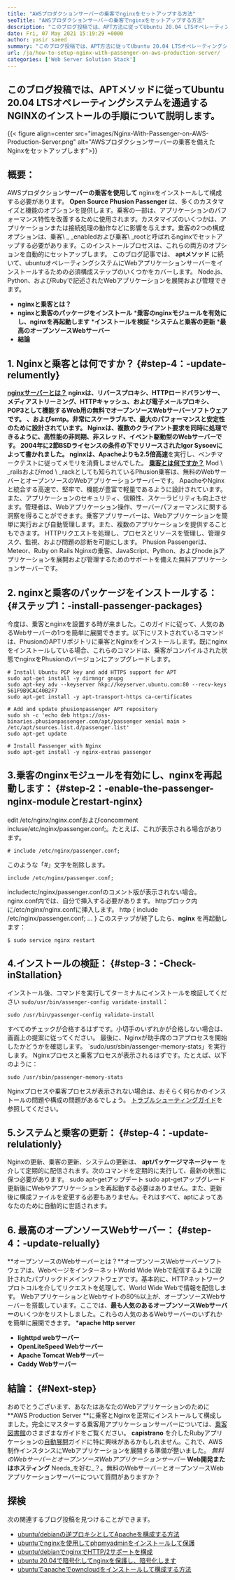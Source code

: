 ```yaml
---
title: "AWSプロダクションサーバーの乗客でnginxをセットアップする方法" 
seoTitle: "AWSプロダクションサーバーの乗客でnginxをセットアップする方法" 
description: "このブログ投稿では、APT方法に従ってUbuntu 20.04 LTSオペレーティングシステムを介して乗客を介してNginxをインストールする手順について説明します。" 
date: Fri, 07 May 2021 15:19:29 +0000
author: yasir saeed
summary: "このブログ投稿では、APT方法に従ってUbuntu 20.04 LTSオペレーティングシステムを介して乗客とのNginxをインストールする手順について説明します。" 
url: /ja/how-to-setup-nginx-with-passenger-on-aws-production-server/
categories: ['Web Server Solution Stack']
---
```


## このブログ投稿では、APTメソッドに従ってUbuntu 20.04 LTSオペレーティングシステムを通過するNGINXのインストールの手順について説明します。

{{< figure align=center src="images/Nginx-With-Passenger-on-AWS-Production-Server.png" alt="AWSプロダクションサーバーの乗客を備えたNginxをセットアップします">}}


## **概要**：
AWSプロダクション**サーバーの乗客を使用して** nginxをインストールして構成する必要があります。
**Open Source Phusion Passenger** は、多くのカスタマイズと機能のオプションを提供します。乗客の一部は、アプリケーションのパフォーマンス特性を改善するために使用されます。カスタマイズのいくつかは、アプリケーションまたは接続処理の動作などに影響を与えます。乗客の2つの構成オプションは、乗客\ _ _enabledおよび乗客\ _rootと呼ばれるnginxでセットアップする必要があります。このインストールプロセスは、これらの両方のオプションを自動的にセットアップします。
このブログ記事では、 **aptメソッド** に続いて、ubuntuオペレーティングシステムにWebアプリケーションサーバーをインストールするための必須構成ステップのいくつかをカバーします。 Node.js、Python、およびRubyで記述されたWebアプリケーションを展開および管理できます。
  * **nginxと乗客とは？** 
  * **nginxと乗客のパッケージをインストール** 
  ***乗客のnginxモジュールを有効にし、nginxを再起動します**
  ***インストールを検証**
  ***システムと乗客の更新**
  ***最高のオープンソースWebサーバー**
  * **結論**

## 1. Nginxと乗客とは何ですか？   {#step-4：-update-relumently}
**[nginxサーバーとは？][1]  **nginxは、リバースプロキシ、HTTPロードバランサー、メディアストリーミング、HTTPキャッシュ、および電子メールプロキシ、POP3として機能するWeb用の無料でオープンソースWebサーバーソフトウェアです。 、およびsmtp。非常にスケーラブルで、最大のパフォーマンスと安定性のために設計されています。 Nginxは、複数のクライアント要求を同時に処理できるように、高性能の非同期、非スレッド、イベント駆動型のWebサーバーです。 2004年に2節BSDライセンスの条件の下でリリースされたIgor Sysoevによって書かれました。**   nginxは、Apacheよりも2.5倍高速**を実行し、ベンチマークテストに従ってメモリを消費しませんでした。
**[乗客とは何ですか？][2]**  Mod \ _railsおよびmod \ _rackとしても知られているPhusion乗客は、無料のWebサーバーとオープンソースのWebアプリケーションサーバーです。 ApacheやNginxと統合する高速で、堅牢で、機能が豊富で軽量であるように設計されています。また、アプリケーションのセキュリティ、信頼性、スケーラビリティも向上させます。管理者は、Webアプリケーション操作、サーバーパフォーマンスに関する洞察を得ることができます。乗客アプリサーバーは、Webアプリケーションを簡単に実行および自動管理します。また、複数のアプリケーションを提供することもできます。 HTTPリクエストを処理し、プロセスとリソースを管理し、管理タスク、監視、および問題の診断を可能にします。 Phusion Passengerは、Meteor、Ruby on Rails Nginxの乗客、JavaScript、Python、およびnode.jsアプリケーションを展開および管理するためのサポートを備えた無料アプリケーションサーバーです。

## 2. nginxと乗客のパッケージをインストールする： {#ステップ1：-install-passenger-packages}
今度は、乗客とnginxを設置する時が来ました。このガイドに従って、人気のあるWebサーバーの1つを簡単に展開できます。以下にリストされているコマンドは、PhusionのAPTリポジトリに乗客とNginxをインストールします。既にnginxをインストールしている場合、これらのコマンドは、乗客がコンパイルされた状態でnginxをPhusionのバージョンにアップグレードします。
```
# Install Ubuntu PGP key and add HTTPS support for APT
sudo apt-get install -y dirmngr gnupg
sudo apt-key adv --keyserver hkp://keyserver.ubuntu.com:80 --recv-keys 561F9B9CAC40B2F7
sudo apt-get install -y apt-transport-https ca-certificates

# Add and update phusionpassenger APT repository
sudo sh -c 'echo deb https://oss-binaries.phusionpassenger.com/apt/passenger xenial main > /etc/apt/sources.list.d/passenger.list'
sudo apt-get update

# Install Passenger with Nginx
sudo apt-get install -y nginx-extras passenger
```

## 3.乗客のnginxモジュールを有効にし、nginxを再起動します： {#step-2：-enable-the-passenger-nginx-moduleとrestart-nginx}
edit /etc/nginx/nginx.confおよびconcomment incluse/etc/nginx/passenger.conf;。たとえば、これが表示される場合があります。
```
# include /etc/nginx/passenger.conf;
```
このような「#」文字を削除します。
```
include /etc/nginx/passenger.conf;
```
includectc/nginx/passenger.confのコメント版が表示されない場合。 nginx.conf内では、自分で挿入する必要があります。 httpブロック内に/etc/nginx/nginx.confに挿入します。
http {
    include /etc/nginx/passenger.conf;
    ...
}
このステップが終了したら、**nginx** を再起動します：
```
$ sudo service nginx restart
```

## 4.インストールの検証： {#step-3：-Check-inStallation}
インストール後、コマンドを実行してターミナルにインストールを検証してください `sudo/usr/bin/assenger-config varidate-install`：
```
sudo /usr/bin/passenger-config validate-install
```
すべてのチェックが合格するはずです。小切手のいずれかが合格しない場合は、画面上の提案に従ってください。
最後に、Nginxが助手席のコアプロセスを開始したかどうかを確認します。 `sudo/usr/sbin/assenger-memory-stats」を実行します。 Nginxプロセスと乗客プロセスが表示されるはずです。たとえば、以下のように：
```
sudo /usr/sbin/passenger-memory-stats
```
Nginxプロセスや乗客プロセスが表示されない場合は、おそらく何らかのインストールの問題や構成の問題があるでしょう。 [トラブルシューティングガイド][3]を参照してください。

## 5.システムと乗客の更新： {#step-4：-update-relulationly}
Nginxの更新、乗客の更新、システムの更新は、 **aptパッケージマネージャー** を介して定期的に配信されます。次のコマンドを定期的に実行して、最新の状態に保つ必要があります。
sudo apt-getアップデート
sudo apt-getアップグレード
更新後にWebやアプリケーションを再起動する必要はありません。また、更新後に構成ファイルを変更する必要もありません。それはすべて、aptによってあなたのために自動的に世話されます。

## 6. **最高のオープンソースWebサーバー**： {#step-4：-update-relually}
**オープンソースのWebサーバーとは？**オープンソースWebサーバーソフトウェアは、WebページをインターネットWorld Wide Webで配信するように設計されたパブリックドメインソフトウェアです。基本的に、HTTPネットワークプロトコルを介してリクエストを処理して、World Wide Webで情報を配信します。
WebアプリケーションとWebサイトの80％以上が、オープンソースWebサーバーを搭載しています。ここでは、**最も人気のあるオープンソースWebサーバー**のいくつかをリストしました。これらの人気のあるWebサーバーのいずれかを簡単に展開できます。
  ***apache http server** 
  * **lighttpd webサーバー** 
  * **OpenLiteSpeed Webサーバー** 
  * **Apache Tomcat Webサーバー** 
  * **Caddy Webサーバー** 

## [][4]結論： {#Next-step}
おめでとうございます、あなたはあなたのWebアプリケーションのために**AWS Production Server **に乗客とNginxを正常にインストールして構成しました。完全にマスターする乗客用アプリケーションサーバーについては、[乗客図書館][5]のさまざまなガイドをご覧ください。  **capistrano**  を介したRubyアプリケーションの[自動展開][6]ガイドに特に興味があるかもしれません。これで、AWS制作インスタンスにWebアプリケーションを展開する準備が整いました。
_無料のWebサーバーとオープンソースWebアプリケーションサーバー_  **Web開発またはホスティング**  Needs_を好む_？。無料のWebサーバーとオープンソースWebアプリケーションサーバーについて質問がありますか？

## 探検
次の関連するブログ投稿を見つけることができます。
  * [ubuntu/debianの逆プロキシとしてApacheを構成する方法][8]
  * [ubuntuでnginxを使用してphpmyadminをインストールして保護][9]
  * [ubuntu/debianでnginxでHTTP/2サポートを構成][10]
  * [ubuntu 20.04で暗号化してnginxを保護し、暗号化します][11]
  * [ubuntuでapacheでowncloudをインストールして構成する方法][12]

  
[1]: http://nginx.com/
[2]: https://www.phusionpassenger.com/
[3]: https://www.phusionpassenger.com/library/admin/nginx/troubleshooting/
[4]: https://www.phusionpassenger.com/library/walkthroughs/deploy/ruby/aws/nginx/oss/xenial/install_passenger.html#next-step
[5]: https://www.phusionpassenger.com/library/#guides
[6]: https://www.phusionpassenger.com/library/deploy/nginx/automating_app_updates/ruby/
[7]: mailto:yasir.saeed@aspose.com
[8]: https://blog.containerize.com/web-server-solution-stack/how-to-configure-apache-as-a-reverse-proxy-for-ubuntudebian/
[9]: https://blog.containerize.com/web-server-solution-stack/how-to-install-and-secure-phpmyadmin-with-nginx-on-ubuntu/
[10]: https://blog.containerize.com/web-server-solution-stack/how-to-configure-http2-support-in-nginx-on-ubuntudebian/
[11]: https://blog.containerize.com/web-server-solution-stack/how-to-secure-nginx-with-letsencrypt-on-ubuntu-20-04/
[12]: https://blog.containerize.com/backup-and-sync-software/how-to-install-and-configure-owncloud-with-apache-on-ubuntu/
